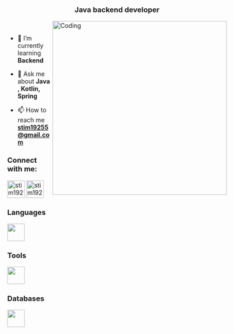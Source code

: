 <h3 align="center">Java backend developer</h3>

<img align="right" alt="Coding" width="400" src="https://leetcard.jacoblin.cool/stim19255?ext=heatmap">

<br/>

- 🌱 I’m currently learning **Backend**

- 💬 Ask me about **Java , Kotlin, Spring**

- 📫 How to reach me **stim19255@gmail.com**

<h3 align="left">Connect with me:</h3>
<p align="left">
<a href="https://www.leetcode.com/stim19255" target="blank"><img align="center" src="https://raw.githubusercontent.com/rahuldkjain/github-profile-readme-generator/master/src/images/icons/Social/leet-code.svg" alt="stim19255" height="40" width="40" /></a>
<a href="https://t.me/qreol" target="blank"><img align="center" src="https://cdn-icons-png.flaticon.com/512/2111/2111646.png" alt="stim19255" height="40" width="40" /></a>
</p>

<h3 align="left">Languages</h3>
<div">  
<a href="https://skillicons.dev">
    <img src="https://skillicons.dev/icons?i=java,kotlin,cpp,js" height="40" />
</a>
</div>

<h3 align="left">Tools</h3>
<div">  
<a href="https://skillicons.dev">
    <img src="https://skillicons.dev/icons?i=postman,git,docker,kafka,bootstrap,linux,maven,gradle,hibernate,idea,eclipse" height="40" />
</a>
</div>

<h3 align="left">Databases</h3>
<div">  
<a href="https://skillicons.dev">
    <img src="https://skillicons.dev/icons?i=postgres,mysql,mongodb,redis" height="40" />
</a>
</div>
</div>

